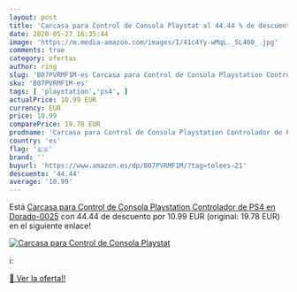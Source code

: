 ```yaml
---
layout: post
title: 'Carcasa para Control de Consola Playstat al 44.44 % de descuento'
date: 2020-05-27 16:35:44
image: 'https://m.media-amazon.com/images/I/41c4Yy-wMqL._SL400_.jpg'
comments: true
category: ofertas
author: ring
slug: 'B07PVRMF1M-es Carcasa para Control de Consola Playstation Controlador de...'
sku: 'B07PVRMF1M-es'
tags: [ 'playstation','ps4', ]
actualPrice: 10.99 EUR
currency: EUR
price: 10.99
comparePrice: 19.78 EUR
prodname: 'Carcasa para Control de Consola Playstation Controlador de PS4 en Dorado-0025'
country: 'es'
flag: '🇪🇸'
brand: ''
buyurl: 'https://www.amazon.es/dp/B07PVRMF1M/?tag=tolees-21'
descuento: '44.44'
average: '10.99'
---
```


Está [Carcasa para Control de Consola Playstation Controlador de PS4 en Dorado-0025](https://www.amazon.es/dp/B07PVRMF1M/?tag=tolees-21) con 44.44 de descuento por 10.99 EUR (original: 19.78 EUR) en el siguiente enlace!

[![Carcasa para Control de Consola Playstat](https://m.media-amazon.com/images/I/41c4Yy-wMqL._SL400_.jpg)](https://www.amazon.es/dp/B07PVRMF1M/?tag=tolees-21)

ℹ️:


[🛒 Ver la oferta!!](https://www.amazon.es/dp/B07PVRMF1M/?tag=tolees-21)
